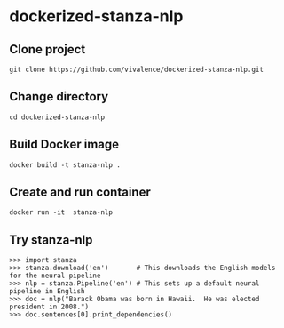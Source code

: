 # dockerized-stanza-nlp

## Clone project 

````
git clone https://github.com/vivalence/dockerized-stanza-nlp.git
````

## Change directory
````
cd dockerized-stanza-nlp
````

## Build Docker image

````
docker build -t stanza-nlp .
````

## Create and run container
````
docker run -it  stanza-nlp
````

## Try stanza-nlp
````
>>> import stanza
>>> stanza.download('en')       # This downloads the English models for the neural pipeline
>>> nlp = stanza.Pipeline('en') # This sets up a default neural pipeline in English
>>> doc = nlp("Barack Obama was born in Hawaii.  He was elected president in 2008.")
>>> doc.sentences[0].print_dependencies()

````
